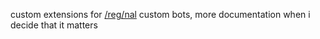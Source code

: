 custom extensions for [/reg/nal](https://github.com/tyrantlink/regnal) custom bots, more documentation when i decide that it matters